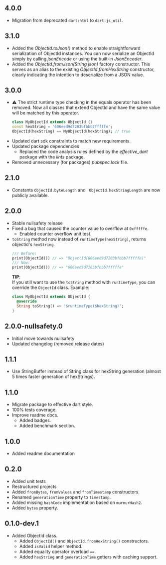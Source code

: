## 4.0.0

- Migration from deprecated `dart:html` to `dart:js_util`.

## 3.1.0

- Added the _ObjectId.toJson()_ method to enable straightforward serialization of ObjectId instances. You can now serialize an ObjectId simply by calling _jsonEncode_ or using the built-in _JsonEncoder_.
- Added the _ObjectId.fromJson(String json)_ factory constructor. This serves as an alias to the existing _ObjectId.fromHexString_ constructor, clearly indicating the intention to deserialize from a JSON value.

## 3.0.0

- ⚠️ The strict runtime type checking in the equals operator has been removed. Now all classes that extend ObjectId and have the same value will be matched by this operator.
  ```dart
  class MyObjectId extends ObjectId {}
  const hexString = '606eed9d7203bfbbb7fffffe';
  ObjectId(hexString) == MyObjectId(hexString); // true
  ```
- Updated dart sdk constraints to match new requirements.
- Updated package dependencies
  - Replaced the code analysis rules defined by the _effective_dart_ package with the _lints_ package.
- Removed unnecessary (for packages) _pubspec.lock_ file.

## 2.1.0

- Constants `ObjectId.byteLength` and ` ObjectId.hexStringLength` are now publicly available.

## 2.0.0

- Stable nullsafety release
- Fixed a bug that caused the counter value to overflow at `0xfffffe`.
  - Enabled counter overflow unit test.
- `toString` method now instead of `runtimeType(hexString)`, returns objectid's `hexString`.
  ```dart
  /// Before:
  print(ObjectId()) // => "ObjectId(606eed9d7203bfbbb7fffffe)"
  /// Now:
  print(ObjectId()) // => "606eed9d7203bfbbb7fffffe"
  ```
  **TIP**:  
  If you still want to use the `toString` method with `runtimeType`, you can override the `ObjectId` class. Example:
  ```dart
  class MyObjectId extends ObjectId {
    @override
    String toString() => '$runtimeType($hexString)';
  }
  ```

## 2.0.0-nullsafety.0

- Initial move towards nullsafety
- Updated changelog (removed release dates)

## 1.1.1

- Use StringBuffer instead of String class for hexString generation (almost 5 times faster generation of hexStrings).

## 1.1.0

- Migrate package to effective dart style.
- 100% tests coverage.
- Improve readme docs.
  - Added badges.
  - Added benchmark section.

## 1.0.0

- Added readme documentation

## 0.2.0

- Added unit tests
- Restructured projects
- Added `fromBytes`, `fromValues` and `fromTimestamp` constructors.
- Renamed `generationTime` property to `timestamp`.
- Added missing `hashCode` implementation based on `murmurHash2`.
- Added `bytes` property.

## 0.1.0-dev.1

- Added ObjectId class.
  - Added `ObjectId()` and `ObjectId.fromHexString()` constructors.
  - Added `isValid` helper method.
  - Added equality operator overload `==`.
  - Added `hexString` and `generationTime` getters with caching support.
